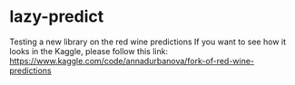 # lazy-predict
Testing a new library on the red wine predictions
If you want to see how it looks in the Kaggle, please follow this link: https://www.kaggle.com/code/annadurbanova/fork-of-red-wine-predictions 
